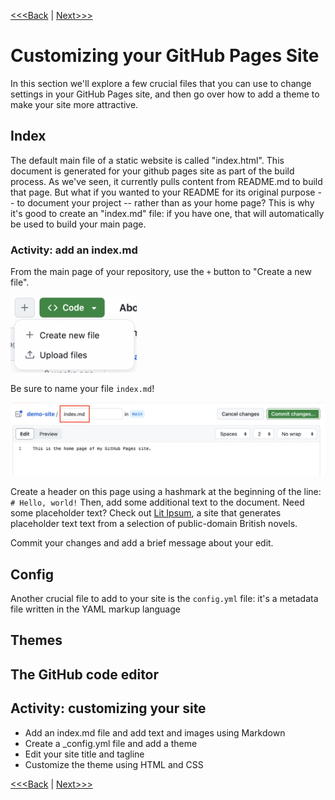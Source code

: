 [<<<Back](04-how.md) | [Next>>>](06-resources.md)

# Customizing your GitHub Pages Site

In this section we'll explore a few crucial files that you can use to change settings in your GitHub Pages site, and then go over how to add a theme to make your site more attractive. 

## Index

The default main file of a static website is called "index.html". This document is generated for your github pages site as part of the build process. As we've seen, it currently pulls content from README.md to build that page. But what if you wanted to your README for its original purpose -- to document your project -- rather than as your home page? This is why it's good to create an "index.md" file: if you have one, that will automatically be used to build your main page.

### Activity: add an index.md

From the main page of your repository, use the `+` button to "Create a new file".

<img src="../static/add-file.png" alt="Add a new file to your repository" width="40%"/>

Be sure to name your file `index.md`!

<img src="../static/index.png" alt="Creating index.md file"/>

Create a header on this page using a hashmark at the beginning of the line: `# Hello, world!` Then, add some additional text to the document. Need some placeholder text? Check out [Lit Ipsum](litipsum.com), a site that generates placeholder text text from a selection of public-domain British novels.

Commit your changes and add a brief message about your edit.

## Config

Another crucial file to add to your site is the `config.yml` file: it's a metadata file written in the YAML markup language

## Themes



## The GitHub code editor

## Activity: customizing your site

- Add an index.md file and add text and images using Markdown
- Create a _config.yml file and add a theme
- Edit your site title and tagline
- Customize the theme using HTML and CSS

[<<<Back](04-how.md) | [Next>>>](06-resources.md)